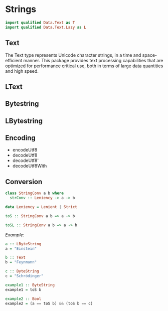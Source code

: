 Strings
=======

```haskell
import qualified Data.Text as T
import qualified Data.Text.Lazy as L
```

Text
----

The Text type represents Unicode character strings, in a time and space-efficient manner. This package provides text processing capabilities that are optimized for performance critical use, both in terms of large data quantities and high speed.

LText
-----

Bytestring
----------

LBytestring
-----------

Encoding
----------

* encodeUtf8
* decodeUtf8
* decodeUtf8'
* decodeUtf8With

Conversion
----------

```haskell
class StringConv a b where
  strConv :: Leniency -> a -> b

data Leniency = Lenient | Strict
```

```haskell
toS :: StringConv a b => a -> b
```

```haskell
toSL :: StringConv a b => a -> b
```

*Example*:

```haskell
a :: LByteString
a = "Einstein"

b :: Text
b = "Feynmann"

c :: ByteString
c = "Schrödinger"

example1 :: ByteString
example1 = toS b

example2 :: Bool
example2 = (a == toS b) && (toS b == c)
```
